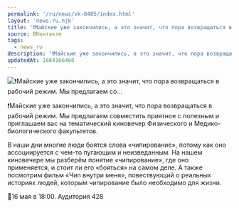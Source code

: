 ```yaml
---
permalink: '/ru/news/vk-8485/index.html'
layout: 'news.ru.njk'
title: '❗Майские уже закончились, а это значит, что пора возвращаться в рабочий режим. Мы предлагаем со…'
source: ВКонтакте
tags:
  - news_ru
description: '❗Майские уже закончились, а это значит, что пора возвращаться в рабочий режим. Мы предлагаем со…'
updatedAt: 1684166460
---
```

![❗Майские уже закончились, а это значит, что пора возвращаться в рабочий режим. Мы предлагаем со…](https://sun1-88.userapi.com/impg/oCKvaXSJKNvVbIxJm6_qJE3tguSMgcADIqkg3w/saFmmG6F7zI.jpg?size=1055x602&quality=96&sign=d960aa4374e975a0ad0ab11c14c6a59a&c_uniq_tag=q0qx8lHI5WJw6MP6jW--7HembxginugYZerdcZ_2vBM&type=album)

❗Майские уже закончились, а это значит, что пора возвращаться в рабочий режим. Мы предлагаем совместить приятное с полезным и приглашаем вас на тематический киновечер Физического и Медико-биологического факультетов.

В наши дни многие люди боятся слова «чипирование», потому как оно ассоциируется с чем-то пугающим и неизведанным. На нашем киновечере мы разберём понятие «чипирование», где оно применяется, и стоит ли его «бояться» на самом деле. А также посмотрим фильм «Чип внутри меня», повествующий о реальных историях людей, которым чипирование было необходимо для жизни.

📍16 мая в 18:00. Аудитория 428
